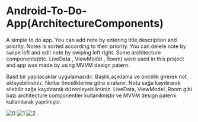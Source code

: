 # Android-To-Do-App(ArchitectureComponents)


A simple to do app. You can add note by entering title,description and priority. Notes is sorted according to their priority. You can delete note by swipe left and edit note by swiping left right.
Some architecture components(etc. LiveData , ViewModel , Room) were used in this project and app was made by using MVVM design patern.

Basit bir yapılacaklar uygulamasıdır. Başlık,açıklama ve öncelik girerek not ekleyebilirsiniz. Notlar önceliklerine göre sıralanır. Notu sağa kaydırarak silebilir sağa kaydırarak düzenleyebilirsiniz.
LiveData, ViewModel ,Room gibi bazı architecture componentler kullanılmıştır ve MVVM design paterni kullanılarak yapılmıştır.


![0](https://user-images.githubusercontent.com/45144910/93238806-98d70f80-f78a-11ea-8d3f-63100589a817.png)
![1](https://user-images.githubusercontent.com/45144910/93238810-9aa0d300-f78a-11ea-8df9-78bc34a5433b.png)
![2](https://user-images.githubusercontent.com/45144910/93238811-9aa0d300-f78a-11ea-81b7-7a0cb2223322.png)

